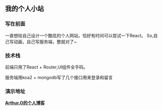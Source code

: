 ## 我的个人小站

### 写在前面
一直想给自己设计一个酷炫的个人网站，恰好有时间可以尝试一下React。
So,自己写动画，自己写服务端，整就对了~

### 技术栈
前端只用了React + Router,UI组件全手码。

服务端用koa2 + mongodb写了几个接口用来登录和留言

### 演示地址

__[Arthur.O的个人博客](https://www.vanoc.top/)__
